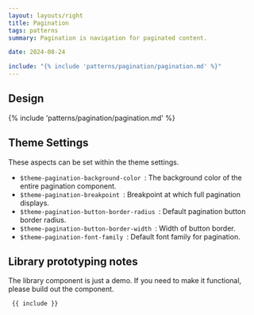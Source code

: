 ```yaml
---
layout: layouts/right
title: Pagination
tags: patterns
summary: Pagination is navigation for paginated content.

date: 2024-08-24

include: "{% include 'patterns/pagination/pagination.md' %}"
---
```


## Design
{% include 'patterns/pagination/pagination.md' %}

## Theme Settings
These aspects can be set within the theme settings.
- `$theme-pagination-background-color `: The background color of the entire pagination component.
- `$theme-pagination-breakpoint `: Breakpoint at which full pagination displays.
- `$theme-pagination-button-border-radius `: Default pagination button border radius.
- `$theme-pagination-button-border-width `: Width of button border.
- `$theme-pagination-font-family `: Default font family for pagination.

## Library prototyping notes
The library component is just a demo. If you need to make it functional, please build out the component.

``` markdown
 {{ include }}
```
